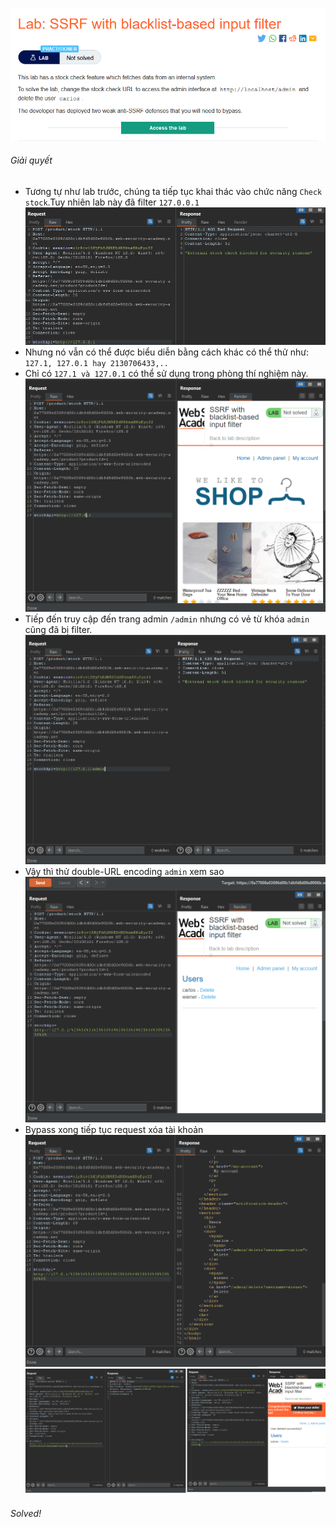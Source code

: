 ![](img/15.png)
###### Giải quyết
- Tương tự như lab trước, chúng ta tiếp tục khai thác vào chức năng `Check stock`.Tuy nhiên lab này đã filter `127.0.0.1`
![](img/16.png)
- Nhưng nó vẫn có thể được biểu diễn bằng cách khác có thể thử như: `127.1, 127.0.1 hay 2130706433,..`
- Chỉ có `127.1 và 127.0.1` có thể sử dụng trong phòng thí nghiệm này.
![](img/17.png)
- Tiếp đến truy cập đến trang admin `/admin` nhưng có vẻ từ khóa `admin` cũng đã bị filter.
![](img/18.png)
- Vậy thì thử double-URL encoding `admin` xem sao
![](img/19.png)
- Bypass xong tiếp tục request xóa tài khoản 
![](img/20.png)
![](img/21.png)
###### Solved!